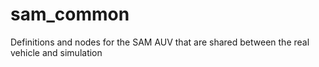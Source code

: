 # sam_common
Definitions and nodes for the SAM AUV that are shared between the real vehicle and simulation
